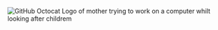 ![GitHub Octocat Logo of mother trying to work on a computer whilt looking after childrem](https://octodex.github.com/images/momtocat.png)
